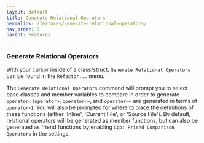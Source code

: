 ```yaml
---
layout: default
title: Generate Relational Operators
permalink: /features/generate-relational-operators/
nav_order: 5
parent: Features
---
```


### **Generate Relational Operators**

With your cursor inside of a class/struct, `Generate Relational Operators` can be found in the `Refactor...` menu.

The `Generate Relational Operators` command will prompt you to select base classes and member variables to compare in order to generate `operator<` (`operator>`, `operator<=`, and `operator>=` are generated in terms of `operator<`). You will also be prompted for where to place the definitions of these functions (either 'Inline', 'Current File', or 'Source File'). By default, relational operators will be generated as member functions, but can also be generated as friend functions by enabling `Cpp: Friend Comparison Operators` in the settings.
